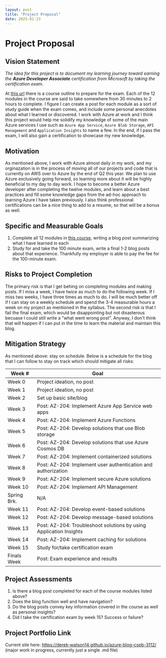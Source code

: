 ```yaml
---
layout: post
title: "Project Proposal"
date: 2025-01-23
---
```


# Project Proposal

## Vision Statement
*The idea for this project is to document my learning journey toward earning the **Azure Developer Associate** certification from Microsoft by taking the certification exam.*

At [this url](https://learn.microsoft.com/en-us/credentials/certifications/azure-developer/?practice-assessment-type=certification) there is a course outline to prepare for the exam. Each of the 12 modules in the course are said to take somewhere from 30 minutes to 2 hours to complete. I figure I can create a post for each module as a sort of study guide when the exam comes, and include some personal anecdotes about what I learned or discovered.
I work with Azure at work and I think this project would help me solidify my knowledge of some of the main Azure services I use such as `Azure App Service`, `Azure Blob Storage`, `API Management` and `Application Insights` to name a few. In the end, if I pass the exam, I will also gain a certification to showcase my new knowledge.

## Motivation
As mentioned above, I work with Azure almost daily in my work, and my orginazation is in the process of moving all of our projects and code that is currently on AWS over to Azure by the end of Q2 this year. We plan to use Azure exclusively going forward, so learning more about it will be highly beneficial to my day to day work. I hope to become a better Azure developer after completing the twelve modules, and learn about a best practices and fill some knowledge gaps from the ad-hoc approach to learning Azure I have taken previously. I also think professional certifications can be a nice thing to add to a resume, so that will be a bonus as well. 

## Specific and Measurable Goals
1. Complete all 12 modules in [this course](https://learn.microsoft.com/en-us/credentials/certifications/azure-developer/?practice-assessment-type=certification), writing a blog post summarizing what I have learned in each
2. Study for and take the 100 minute exam, write a final 1-2 blog posts about that experience. Thankfully my employer is able to pay the fee for the 100-minute exam.

## Risks to Project Completion
The primary risk is that I get behing on completing modules and making posts. If I miss a week, I have twice as much to do the following week. If I miss two weeks, I have three times as much to do. I will be much better off if I can stay on a weekly schedule and spend the 3-4 measurable hours a week on my project as mentioned in the syllabus. The second risk is that I fail the final exam, which would be disappointing but not disasterous becuase I could still write a "what went wrong post". Anyway, I don't think that will happen if I can put in the time to learn the material and maintain this blog.

## Mitigation Strategy
As mentioned above: stay on schedule. Below is a schedule for the blog that I can follow to stay on track which should mitigate all risks:


| Week #      | Goal                                                          |
|-------------|---------------------------------------------------------------|
| Week 0      | Project ideation, no post                                     |
| Week 1      | Project ideation, no post                                     |
| Week 2      | Set up basic site/blog                                        |
| Week 3      | Post: AZ-204: Implement Azure App Service web apps            |
| Week 4      | Post: AZ-204: Implement Azure Functions                       |
| Week 5      | Post: AZ-204: Develop solutions that use Blob storage         |
| Week 6      | Post: AZ-204: Develop solutions that use Azure Cosmos DB      |
| Week 7      | Post: AZ-204: Implement containerized solutions               |
| Week 8      | Post: AZ-204: Implement user authentication and authorization |
| Week 9      | Post: AZ-204: Implement secure Azure solutions                |
| Week 10     | Post: AZ-204: Implement API Management                        |
| Spring Brk. | N/A                                                           |
| Week 11     | Post: AZ-204: Develop event-based solutions                   |
| Week 12     | Post: AZ-204: Develop message-based solutions                 |
| Week 13     | Post: AZ-204: Troubleshoot solutions by using Application Insights |
| Week 14     | Post: AZ-204: Implement caching for solutions                 |
| Week 15     | Study for/take certification exam                             |
| Finals Week | Post: Exam experience and results                             |


## Project Assessments
1. Is there a blog post completed for each of the course modules listed above?
2. Does the blog function well and have navigation?
3. Do the blog posts convey key information covered in the course as well as personal insights?
4. Did I take the certification exam by week 15? Success or failure?

## Project Portfolio Link
Current site here: https://derek-watson14.github.io/azure-blog-cspb-3112/ (major work in progress, currently just a single .md file)

